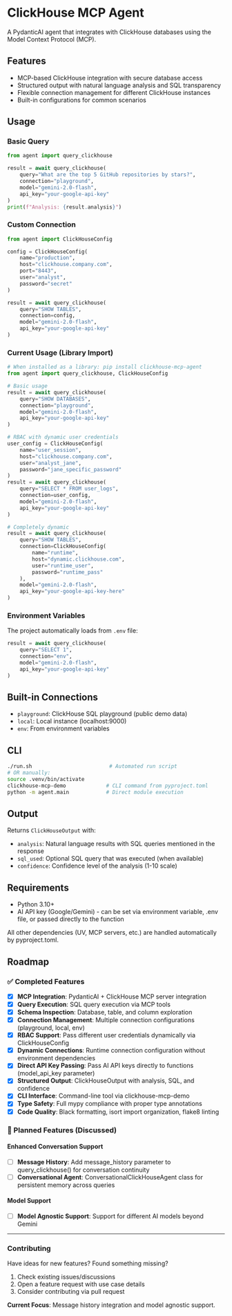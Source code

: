 # ClickHouse MCP Agent

A PydanticAI agent that integrates with ClickHouse databases using the Model Context Protocol (MCP).

## Features

- MCP-based ClickHouse integration with secure database access
- Structured output with natural language analysis and SQL transparency
- Flexible connection management for different ClickHouse instances
- Built-in configurations for common scenarios

## Usage

### Basic Query

```python
from agent import query_clickhouse

result = await query_clickhouse(
    query="What are the top 5 GitHub repositories by stars?",
    connection="playground",
    model="gemini-2.0-flash",
    api_key="your-google-api-key"
)
print(f"Analysis: {result.analysis}")
```

### Custom Connection

```python
from agent import ClickHouseConfig

config = ClickHouseConfig(
    name="production",
    host="clickhouse.company.com",
    port="8443",
    user="analyst",
    password="secret"
)

result = await query_clickhouse(
    query="SHOW TABLES", 
    connection=config,
    model="gemini-2.0-flash",
    api_key="your-google-api-key"
)
```

### Current Usage (Library Import)

```python
# When installed as a library: pip install clickhouse-mcp-agent
from agent import query_clickhouse, ClickHouseConfig

# Basic usage
result = await query_clickhouse(
    query="SHOW DATABASES", 
    connection="playground",
    model="gemini-2.0-flash",
    api_key="your-google-api-key"
)

# RBAC with dynamic user credentials
user_config = ClickHouseConfig(
    name="user_session",
    host="clickhouse.company.com",
    user="analyst_jane",
    password="jane_specific_password"
)
result = await query_clickhouse(
    query="SELECT * FROM user_logs", 
    connection=user_config,
    model="gemini-2.0-flash",
    api_key="your-google-api-key"
)

# Completely dynamic 
result = await query_clickhouse(
    query="SHOW TABLES",
    connection=ClickHouseConfig(
        name="runtime",
        host="dynamic.clickhouse.com",
        user="runtime_user",
        password="runtime_pass"
    ),
    model="gemini-2.0-flash",
    api_key="your-google-api-key-here" 
)
```

### Environment Variables

The project automatically loads from `.env` file:

```python
result = await query_clickhouse(
    query="SELECT 1", 
    connection="env",
    model="gemini-2.0-flash",
    api_key="your-google-api-key"
)
```

## Built-in Connections

- `playground`: ClickHouse SQL playground (public demo data)
- `local`: Local instance (localhost:9000)
- `env`: From environment variables

## CLI

```bash
./run.sh                         # Automated run script
# OR manually:
source .venv/bin/activate
clickhouse-mcp-demo             # CLI command from pyproject.toml
python -m agent.main            # Direct module execution
```

## Output

Returns `ClickHouseOutput` with:

- `analysis`: Natural language results with SQL queries mentioned in the response
- `sql_used`: Optional SQL query that was executed (when available)
- `confidence`: Confidence level of the analysis (1-10 scale)

## Requirements

- Python 3.10+
- AI API key (Google/Gemini) - can be set via environment variable, .env file, or passed directly to the function

All other dependencies (UV, MCP servers, etc.) are handled automatically by pyproject.toml.

## Roadmap

### ✅ Completed Features

- [x] **MCP Integration**: PydanticAI + ClickHouse MCP server integration
- [x] **Query Execution**: SQL query execution via MCP tools
- [x] **Schema Inspection**: Database, table, and column exploration
- [x] **Connection Management**: Multiple connection configurations (playground, local, env)
- [x] **RBAC Support**: Pass different user credentials dynamically via ClickHouseConfig
- [x] **Dynamic Connections**: Runtime connection configuration without environment dependencies
- [x] **Direct API Key Passing**: Pass AI API keys directly to functions (model_api_key parameter)
- [x] **Structured Output**: ClickHouseOutput with analysis, SQL, and confidence
- [x] **CLI Interface**: Command-line tool via clickhouse-mcp-demo
- [x] **Type Safety**: Full mypy compliance with proper type annotations
- [x] **Code Quality**: Black formatting, isort import organization, flake8 linting

### 🚧 Planned Features (Discussed)

#### Enhanced Conversation Support

- [ ] **Message History**: Add message_history parameter to query_clickhouse() for conversation continuity
- [ ] **Conversational Agent**: ConversationalClickHouseAgent class for persistent memory across queries

#### Model Support

- [ ] **Model Agnostic Support**: Support for different AI models beyond Gemini

---

### Contributing

Have ideas for new features? Found something missing?

1. Check existing issues/discussions
2. Open a feature request with use case details
3. Consider contributing via pull request

**Current Focus**: Message history integration and model agnostic support.

